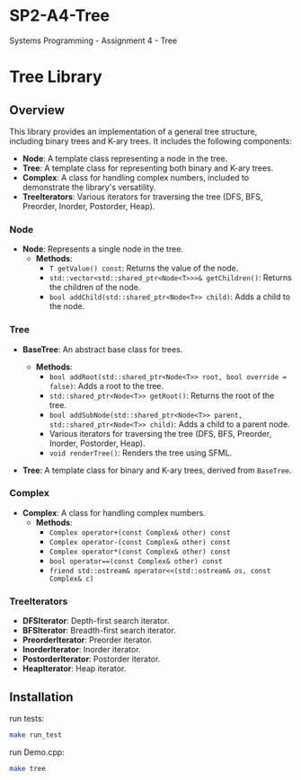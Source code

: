 # SP2-A4-Tree
Systems Programming - Assignment 4 - Tree

# Tree Library

## Overview

This library provides an implementation of a general tree structure, including binary trees and K-ary trees. It includes the following components:

- **Node**: A template class representing a node in the tree.
- **Tree**: A template class for representing both binary and K-ary trees.
- **Complex**: A class for handling complex numbers, included to demonstrate the library's versatility.
- **TreeIterators**: Various iterators for traversing the tree (DFS, BFS, Preorder, Inorder, Postorder, Heap).

### Node

- **Node**: Represents a single node in the tree.
  - **Methods**:
    - `T getValue() const`: Returns the value of the node.
    - `std::vector<std::shared_ptr<Node<T>>>& getChildren()`: Returns the children of the node.
    - `bool addChild(std::shared_ptr<Node<T>> child)`: Adds a child to the node.

### Tree

- **BaseTree**: An abstract base class for trees.
  - **Methods**:
    - `bool addRoot(std::shared_ptr<Node<T>> root, bool override = false)`: Adds a root to the tree.
    - `std::shared_ptr<Node<T>> getRoot()`: Returns the root of the tree.
    - `bool addSubNode(std::shared_ptr<Node<T>> parent, std::shared_ptr<Node<T>> child)`: Adds a child to a parent node.
    - Various iterators for traversing the tree (DFS, BFS, Preorder, Inorder, Postorder, Heap).
    - `void renderTree()`: Renders the tree using SFML.

- **Tree**: A template class for binary and K-ary trees, derived from `BaseTree`.

### Complex

- **Complex**: A class for handling complex numbers.
  - **Methods**:
    - `Complex operator+(const Complex& other) const`
    - `Complex operator-(const Complex& other) const`
    - `Complex operator*(const Complex& other) const`
    - `bool operator==(const Complex& other) const`
    - `friend std::ostream& operator<<(std::ostream& os, const Complex& c)`

### TreeIterators

- **DFSIterator**: Depth-first search iterator.
- **BFSIterator**: Breadth-first search iterator.
- **PreorderIterator**: Preorder iterator.
- **InorderIterator**: Inorder iterator.
- **PostorderIterator**: Postorder iterator.
- **HeapIterator**: Heap iterator.

## Installation

run tests:
```bash
make run_test
```

run Demo.cpp:
```bash
make tree
```

